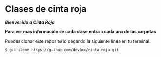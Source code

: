 # Clases de cinta roja #

***Bienvenido a Cinta Roja***

**Para ver mas información de cada clase entra a cada una de las carpetas**

Puedes clonar este repositorio pegando la siguiente línea en tu terminal.

```
$ git clone https://github.com/devfmx/cinta-roja.git
```